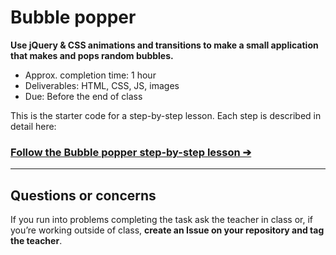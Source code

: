 # Bubble popper

**Use jQuery & CSS animations and transitions to make a small application that makes and pops random bubbles.**

- Approx. completion time: 1 hour
- Deliverables: HTML, CSS, JS, images
- Due: Before the end of class

This is the starter code for a step-by-step lesson. Each step is described in detail here:

### [**Follow the Bubble popper step-by-step lesson ➔**](https://learntheweb.courses/courses/javascript/bubble-popper/)

---

## Questions or concerns

If you run into problems completing the task ask the teacher in class or, if you’re working outside of class, **create an Issue on your repository and tag the teacher**.
